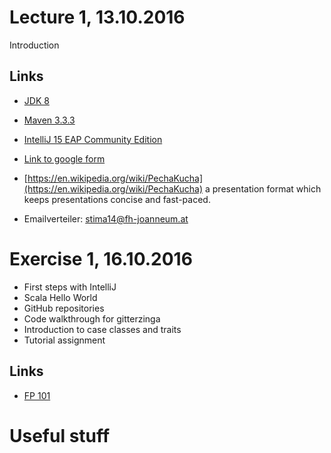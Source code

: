 # Lecture 1,  13.10.2016

Introduction
 
## Links

- [JDK 8](http://www.oracle.com/technetwork/java/javase/downloads/jdk8-downloads-2133151.html) 
- [Maven 3.3.3](https://maven.apache.org/download.cgi)
- [IntelliJ 15 EAP Community Edition](https://confluence.jetbrains.com/display/IDEADEV/IDEA+15+EAP)
- [Link to google form](http://goo.gl/forms/CvjOLxI5B5)


- [https://en.wikipedia.org/wiki/PechaKucha](https://en.wikipedia.org/wiki/PechaKucha) a presentation format which keeps presentations concise and fast-paced.
- Emailverteiler: stima14@fh-joanneum.at

# Exercise 1, 16.10.2016

- First steps with IntelliJ
- Scala Hello World
- GitHub repositories
- Code walkthrough for gitterzinga
- Introduction to case classes and traits
- Tutorial assignment

## Links

- [FP 101](https://www.edx.org/course/introduction-functional-programming-delftx-fp101x-0)


# Useful stuff 
